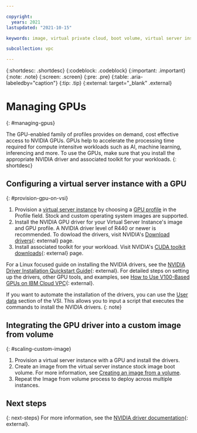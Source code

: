 ```yaml
---

copyright:
  years: 2021
lastupdated: "2021-10-15"

keywords: image, virtual private cloud, boot volume, virtual server instance, instance, gpu, graphics processing unit, set up gpu

subcollection: vpc

---
```


{:shortdesc: .shortdesc}
{:codeblock: .codeblock}
{:important: .important}
{:note: .note}
{:screen: .screen}
{:pre: .pre}
{:table: .aria-labeledby="caption"}
{:tip: .tip}
{:external: target="_blank" .external}

# Managing GPUs
{: #managing-gpus}

The GPU-enabled family of profiles provides on demand, cost effective access to NVIDIA GPUs. GPUs help to accelerate the processing time required for compute intensitve workloads such as AI, machine learning, inferencing and more. To use the GPUs, make sure that you install the appropriate NVIDIA driver and associated toolkit for your workloads.
{: shortdesc}


## Configuring a virtual server instance with a GPU
{: #provision-gpu-on-vsi}

1. Provision a [virtual server instance](/docs/vpc?topic=vpc-creating-virtual-servers) by choosing a [GPU profile](/docs/vpc?topic=vpc-profiles&interface=ui#gpu) in the Profile field. Stock and custom operating system images are supported.
2. Install the NVIDIA GPU driver for your Virtual Server Instance's image and GPU profile. A NVIDIA driver level of R440 or newer is recommended. To dowload the drivers, visit NVIDIA's [Download drivers](https://www.nvidia.com/Download/index.aspx?lang=en-us){: external} page.
3. Install associated toolkit for your workload. Visit NVIDIA's [CUDA toolkit downloads](https://developer.nvidia.com/cuda-downloads){: external} page.

For a Linux focused guide on installing the NVIDIA drivers, see the [NVIDIA Driver Installation Quickstart Guide](https://docs.nvidia.com/datacenter/tesla/tesla-installation-notes/index.html){: external}. For detailed steps on setting up the drivers, other GPU tools, and examples, see [How to Use V100-Based GPUs on IBM Cloud VPC](https://www.ibm.com/cloud/blog/how-to-use-v100-based-gpus-on-ibm-cloud-vpc){: external}.

If you want to automate the installation of the drivers, you can use the [User data](/docs/vpc?topic=vpc-user-data) section of the VSI.
This allows you to input a script that executes the commands to install the NVIDIA drivers.
{: note}

## Integrating the GPU driver into a custom image from volume
{: #scaling-custom-image}

1. Provision a virtual server instance with a GPU and install the drivers.
2. Create an image from the virtual server instance stock image boot volume. For more information, see [Creating an image from a volume](/docs/vpc?topic=vpc-create-ifv&interface=ui).
3. Repeat the Image from volume process to deploy across multiple instances.

## Next steps
{: next-steps}
For more information, see the [NVIDIA driver documentation](https://docs.nvidia.com/datacenter/tesla/index.html){: external}.
